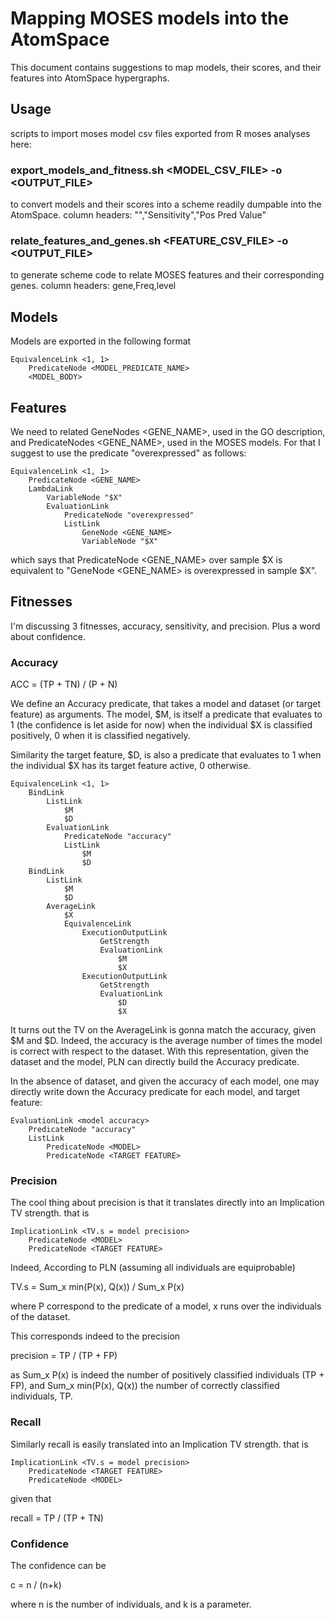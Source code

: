 # Mapping MOSES models into the AtomSpace

This document contains suggestions to map models, their scores, and
their features into AtomSpace hypergraphs.

## Usage

scripts to import moses model csv files exported from R moses analyses here:

### export_models_and_fitness.sh  <MODEL_CSV_FILE>  -o <OUTPUT_FILE>
to convert models and their scores into a scheme readily dumpable into
the AtomSpace.  column headers:  "","Sensitivity","Pos Pred Value"

### relate_features_and_genes.sh  <FEATURE_CSV_FILE>  -o <OUTPUT_FILE>
to generate scheme code to relate MOSES features and their
corresponding genes.  column headers:  gene,Freq,level

## Models

Models are exported in the following format

```
EquivalenceLink <1, 1>
    PredicateNode <MODEL_PREDICATE_NAME>
    <MODEL_BODY>
```

## Features

We need to related GeneNodes <GENE_NAME>, used in the GO description,
and PredicateNodes <GENE_NAME>, used in the MOSES models. For that I
suggest to use the predicate "overexpressed" as follows:

```
EquivalenceLink <1, 1>
    PredicateNode <GENE_NAME>
    LambdaLink
        VariableNode "$X"
        EvaluationLink
            PredicateNode "overexpressed"
            ListLink
                GeneNode <GENE_NAME>
                VariableNode "$X"
```
which says that PredicateNode <GENE_NAME> over sample $X is
equivalent to "GeneNode <GENE_NAME> is overexpressed in sample $X".

## Fitnesses

I'm discussing 3 fitnesses, accuracy, sensitivity, and precision. Plus a word about confidence.

### Accuracy

ACC = (TP + TN) / (P + N)

We define an Accuracy predicate, that takes a model and dataset (or
target feature) as arguments. The model, $M, is itself a predicate
that evaluates to 1 (the confidence is let aside for now) when the
individual $X is classified positively, 0 when it is classified
negatively.

Similarity the target feature, $D, is also a predicate that evaluates
to 1 when the individual $X has its target feature active, 0
otherwise.

```
EquivalenceLink <1, 1>
    BindLink
        ListLink
            $M
            $D
        EvaluationLink
            PredicateNode "accuracy"
            ListLink
                $M
                $D
    BindLink
        ListLink
            $M
            $D
        AverageLink
            $X
            EquivalenceLink
                ExecutionOutputLink
                    GetStrength
                    EvaluationLink
                        $M
                        $X
                ExecutionOutputLink
                    GetStrength
                    EvaluationLink
                        $D
                        $X
```

It turns out the TV on the AverageLink is gonna match the accuracy,
given $M and $D. Indeed, the accuracy is the average number of times
the model is correct with respect to the dataset. With this
representation, given the dataset and the model, PLN can directly
build the Accuracy predicate.

In the absence of dataset, and given the accuracy of each model, one
may directly write down the Accuracy predicate for each model, and
target feature:

```
EvaluationLink <model accuracy>
    PredicateNode "accuracy"
    ListLink
        PredicateNode <MODEL>
        PredicateNode <TARGET FEATURE>
```

### Precision

The cool thing about precision is that it translates directly into an
Implication TV strength. that is

```
ImplicationLink <TV.s = model precision>
    PredicateNode <MODEL>
    PredicateNode <TARGET FEATURE>
```

Indeed, According to PLN (assuming all individuals are equiprobable)

TV.s = Sum_x min(P(x), Q(x)) / Sum_x P(x)

where P correspond to the predicate of a model, x runs over the
individuals of the dataset.

This corresponds indeed to the precision

precision = TP / (TP + FP)

as Sum_x P(x) is indeed the number of positively classified
individuals (TP + FP), and Sum_x min(P(x), Q(x)) the number of
correctly classified individuals, TP.

### Recall

Similarly recall is easily translated into an Implication TV
strength. that is

```
ImplicationLink <TV.s = model precision>
    PredicateNode <TARGET FEATURE>
    PredicateNode <MODEL>
```

given that

recall = TP / (TP + TN)

### Confidence

The confidence can be

c = n / (n+k)

where n is the number of individuals, and k is a parameter.
